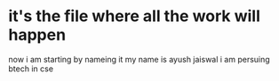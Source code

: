 # it's the file where all the work will happen
now i am starting by nameing it 
my name is ayush jaiswal 
i am persuing btech in cse
